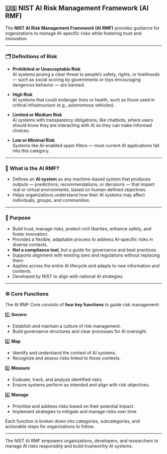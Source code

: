 ## 🇺🇸 NIST AI Risk Management Framework (AI RMF)

The **NIST AI Risk Management Framework (AI RMF)** provides guidance for organizations to manage AI-specific risks while fostering trust and innovation.

---

### 🗂️ Definitions of Risk

- **Prohibited or Unacceptable Risk**  
  AI systems posing a clear threat to people’s safety, rights, or livelihoods — such as social scoring by governments or toys encouraging dangerous behavior — are banned.

- **High Risk**  
  AI systems that could endanger lives or health, such as those used in critical infrastructure (e.g., autonomous vehicles).

- **Limited or Medium Risk**  
  AI systems with transparency obligations, like chatbots, where users should know they are interacting with AI so they can make informed choices.

- **Low or Minimal Risk**  
  Systems like AI-enabled spam filters — most current AI applications fall into this category.

---

### 🧩 What is the AI RMF?

- Defines an **AI system** as any machine-based system that produces outputs — predictions, recommendations, or decisions — that impact real or virtual environments, based on human-defined objectives.
- Helps organizations understand how their AI systems may affect individuals, groups, and communities.

---

### 🎯 Purpose

- Build trust, manage risks, protect civil liberties, enhance safety, and foster innovation.
- Provides a flexible, adaptable process to address AI-specific risks in diverse contexts.
- **Not a compliance tool**, but a guide for governance and best practices.
- Supports alignment with existing laws and regulations without replacing them.
- Applies across the entire AI lifecycle and adapts to new information and contexts.
- Developed by NIST to align with national AI strategies.

---

### ⚙️ Core Functions

The AI RMF Core consists of **four key functions** to guide risk management:

1️⃣ **Govern**  
   - Establish and maintain a culture of risk management.  
   - Build governance structures and clear processes for AI oversight.

2️⃣ **Map**  
   - Identify and understand the context of AI systems.  
   - Recognize and assess risks linked to those contexts.

3️⃣ **Measure**  
   - Evaluate, track, and analyze identified risks.  
   - Ensure systems perform as intended and align with risk objectives.

4️⃣ **Manage**  
   - Prioritize and address risks based on their potential impact.  
   - Implement strategies to mitigate and manage risks over time.

Each function is broken down into categories, subcategories, and actionable steps for organizations to follow.

---

The NIST AI RMF empowers organizations, developers, and researchers to manage AI risks responsibly and build trustworthy AI systems.
